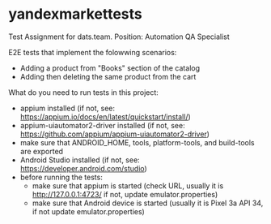 # yandexmarkettests
Test Assignment for dats.team. Position: Automation QA Specialist

E2E tests that implement the folowwing scenarios: 
 - Adding a product from "Books" section of the catalog
 - Adding then deleting the same product from the cart

What do you need to run tests in this project:
 - appium installed (if not, see: https://appium.io/docs/en/latest/quickstart/install/)
 - appium-uiautomator2-driver installed (if not, see: https://github.com/appium/appium-uiautomator2-driver)
 - make sure that ANDROID_HOME, tools, platform-tools, and build-tools are exported
 - Android Studio installed (if not, see: https://developer.android.com/studio)
 - before running the tests:
     - make sure that appium is started (check URL, usually it is http://127.0.0.1:4723/ if not, update emulator.properties)
     - make sure that Android device is started (usually it is Pixel 3a API 34, if not update emulator.properties)
